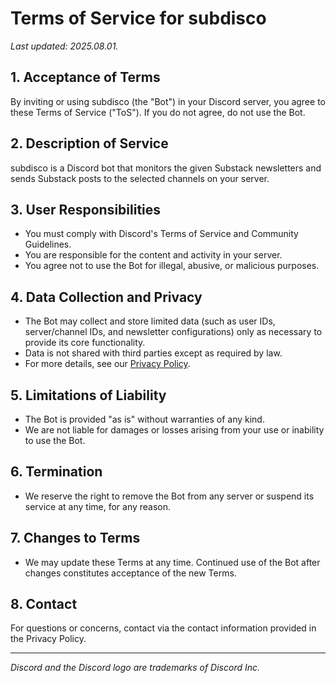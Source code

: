 # Terms of Service for subdisco

_Last updated: 2025.08.01._

## 1. Acceptance of Terms
By inviting or using subdisco (the "Bot") in your Discord server, you agree to these Terms of Service ("ToS"). If you do not agree, do not use the Bot.

## 2. Description of Service
subdisco is a Discord bot that monitors the given Substack newsletters and sends Substack posts to the selected channels on your server.

## 3. User Responsibilities
- You must comply with Discord's Terms of Service and Community Guidelines.
- You are responsible for the content and activity in your server.
- You agree not to use the Bot for illegal, abusive, or malicious purposes.

## 4. Data Collection and Privacy
- The Bot may collect and store limited data (such as user IDs, server/channel IDs, and newsletter configurations) only as necessary to provide its core functionality.
- Data is not shared with third parties except as required by law.
- For more details, see our [Privacy Policy](https://bendeguz-szatmari.github.io/subdisco-pp/pp.txt).

## 5. Limitations of Liability
- The Bot is provided "as is" without warranties of any kind.
- We are not liable for damages or losses arising from your use or inability to use the Bot.

## 6. Termination
- We reserve the right to remove the Bot from any server or suspend its service at any time, for any reason.

## 7. Changes to Terms
- We may update these Terms at any time. Continued use of the Bot after changes constitutes acceptance of the new Terms.

## 8. Contact
For questions or concerns, contact via the contact information provided in the Privacy Policy.

---

_Discord and the Discord logo are trademarks of Discord Inc._